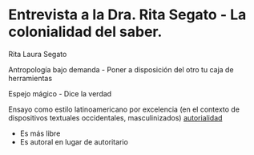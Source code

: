 # Entrevista a la Dra. Rita Segato - La colonialidad del saber.

Rita Laura Segato

Antropología bajo demanda - Poner a disposición del otro tu caja de herramientas

Espejo mágico - Dice la verdad

Ensayo como estilo latinoamericano por excelencia (en el contexto de dispositivos textuales occidentales, masculinizados) [autorialidad](autorialidad.md)

* Es más libre
* Es autoral en lugar de autoritario
